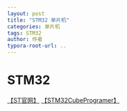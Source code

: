 ```yaml
---
layout: post
title: "STM32 单片机"
categories: 单片机
tags: STM32
author: 作者
typora-root-url: ..
---
```


# STM32

[【ST官网】](https://www.st.com.cn)
[【STM32CubeProgramer】](https://www.st.com.cn/zh/development-tools/stm32cubeprog.html)